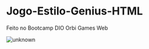 # Jogo-Estilo-Genius-HTML
Feito no Bootcamp DIO Orbi Games Web


![unknown](https://user-images.githubusercontent.com/102334852/165835162-51504bf0-3adc-46b9-9a18-812061c08fcd.png)


